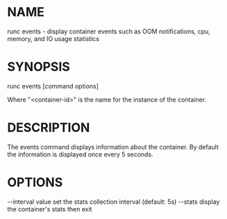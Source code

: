 # NAME
   runc events - display container events such as OOM notifications, cpu, memory, and IO usage statistics

# SYNOPSIS
   runc events [command options] <container-id>

Where "\<container-id\>" is the name for the instance of the container.

# DESCRIPTION
   The events command displays information about the container. By default the
information is displayed once every 5 seconds.

# OPTIONS
   --interval value     set the stats collection interval (default: 5s)
   --stats              display the container's stats then exit
